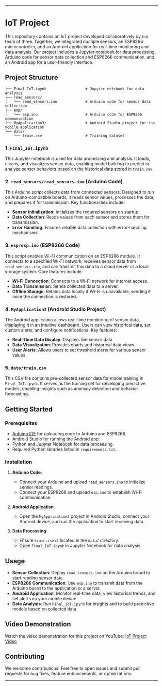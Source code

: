 
---

# IoT Project

This repository contains an IoT project developed collaboratively by our team of three. Together, we integrated multiple sensors, an ESP8266 microcontroller, and an Android application for real-time monitoring and data analysis. Our project includes a Jupyter notebook for data processing, Arduino code for sensor data collection and ESP8266 communication, and an Android app for a user-friendly interface.

## Project Structure

```
├── Final_IoT.ipynb                  # Jupyter notebook for data analysis
├── read_sensors/
│   └── read_sensors.ino             # Arduino code for sensor data collection
├── esp/
│   └── esp.ino                      # Arduino code for ESP8266 communication
├── MyApplication3/                  # Android Studio project for the mobile application
└── data/
    └── train.csv                    # Training dataset
```

### 1. `Final_IoT.ipynb`

This Jupyter notebook is used for data processing and analysis. It loads, cleans, and visualizes sensor data, enabling model building to predict or analyze sensor behaviors based on the historical data stored in `train.csv`.

### 2. `read_sensors/read_sensors.ino` (Arduino Code)

This Arduino script collects data from connected sensors. Designed to run on Arduino-compatible boards, it reads sensor values, processes the data, and prepares it for transmission. Key functionalities include:

- **Sensor Initialization**: Initializes the required sensors on startup.
- **Data Collection**: Reads values from each sensor and stores them for transmission.
- **Error Handling**: Ensures reliable data collection with error-handling mechanisms.

### 3. `esp/esp.ino` (ESP8266 Code)

This script enables Wi-Fi communication on an ESP8266 module. It connects to a specified Wi-Fi network, receives sensor data from `read_sensors.ino`, and can transmit this data to a cloud server or a local storage system. Core features include:

- **Wi-Fi Connection**: Connects to a Wi-Fi network for internet access.
- **Data Transmission**: Sends collected data to a server.
- **Offline Storage**: Retains data locally if Wi-Fi is unavailable, sending it once the connection is restored.

### 4. `MyApplication3` (Android Studio Project)

The Android application allows real-time monitoring of sensor data, displaying it in an intuitive dashboard. Users can view historical data, set custom alerts, and configure notifications. Key features:

- **Real-Time Data Display**: Displays live sensor data.
- **Data Visualization**: Provides charts and historical data views.
- **User Alerts**: Allows users to set threshold alerts for various sensor values.

### 5. `data/train.csv`

This CSV file contains pre-collected sensor data for model training in `Final_IoT.ipynb`. It serves as the training set for developing predictive models, enabling insights such as anomaly detection and behavior forecasting.

## Getting Started

### Prerequisites

- [Arduino IDE](https://www.arduino.cc/en/software) for uploading code to Arduino and ESP8266.
- [Android Studio](https://developer.android.com/studio) for running the Android app.
- Python and Jupyter Notebook for data processing.
- Required Python libraries listed in `requirements.txt`.

### Installation

1. **Arduino Code**:
   - Connect your Arduino and upload `read_sensors.ino` to initialize sensor readings.
   - Connect your ESP8266 and upload `esp.ino` to establish Wi-Fi communication.

2. **Android Application**:
   - Open the `MyApplication3` project in Android Studio, connect your Android device, and run the application to start receiving data.

3. **Data Processing**:
   - Ensure `train.csv` is located in the `data/` directory.
   - Open `Final_IoT.ipynb` in Jupyter Notebook for data analysis.

## Usage

- **Sensor Collection**: Deploy `read_sensors.ino` on the Arduino board to start reading sensor data.
- **ESP8266 Communication**: Use `esp.ino` to transmit data from the Arduino board to the application or a server.
- **Android Application**: Monitor real-time data, view historical trends, and set alerts on your mobile device.
- **Data Analysis**: Run `Final_IoT.ipynb` for insights and to build predictive models based on collected data.

## Video Demonstration

Watch the video demonstration for this project on YouTube: [IoT Project Video](https://www.youtube.com/watch?v=fEdR2XuSrMw&ab_channel=Henry)

## Contributing

We welcome contributions! Feel free to open issues and submit pull requests for bug fixes, feature enhancements, or optimizations.

---
